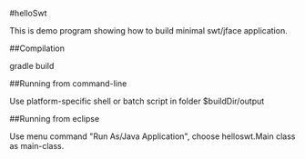 #helloSwt

This is demo program showing how to build minimal swt/jface application.

##Compilation

gradle build

##Running from command-line

Use platform-specific shell or batch script in folder $buildDir/output

##Running from eclipse

Use menu command "Run As/Java Application", choose helloswt.Main class as main-class.

